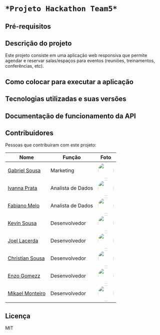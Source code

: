 # ```*Projeto Hackathon Team5*```

## Pré-requisitos

## Descrição do projeto

Este projeto consiste em uma aplicação web responsiva que permite agendar e reservar salas/espaços para eventos (reuniões, treinamentos, conferências, etc).

## Como colocar para executar a aplicação

## Tecnologias utilizadas e suas versões

## Documentação de funcionamento da API

## Contribuidores

Pessoas que contribuíram com este projeto:

| Nome | Função | Foto |
| --- | --- | --- |
| <a href="https://github.com/gabriellsousa">Gabriel Sousa</a>| Marketing| <a href="https://github.com/gabriellsousa"><img src="https://github.com/gabriellsousa.png" width="50" style="border-radius:50%"></a> |
| <a href="https://github.com/ivannaprata">Ivanna Prata</a> | Analista de Dados |  <a href="https://github.com/ivannaprata"><img src="https://github.com/ivannaprata.png" width="50" style="border-radius:50%"></a> |
| <a href="https://github.com/fabianopmelo">Fabiano Melo</a> | Analista de Dados | <a href="https://github.com/fabianopmelo"><img src="https://github.com/fabianopmelo.png" width="50" style="border-radius:50%"></a> |
| <a href="https://github.com/kevinDsousa">Kevin Sousa</a> | Desenvolvedor |  <a href="https://github.com/kevinDsousa"><img src="https://github.com/kevinDsousa.png" width="50" style="border-radius:50%"></a> |
| <a href="https://github.com/joellacerda">Joel Lacerda</a> | Desenvolvedor | <a href="https://github.com/joellacerda"><img src="https://github.com/joellacerda.png" width="50" style="border-radius:50%"></a> |
| <a href="https://github.com/christiansousadev">Christian Sousa</a> | Desenvolvedor | <a href="https://github.com/christiansousadev"><img src="https://github.com/christiansousadev.png" width="50" style="border-radius:50%"></a> |
| <a href="https://github.com/enzogomezz">Enzo Gomezz</a> | Desenvolvedor | <a href="https://github.com/enzogomezz"><img src="https://github.com/enzogomezz.png" width="50" style="border-radius:50%"></a> |
| <a href="https://github.com/mikaelmonteirodev">Mikael Monteiro</a> |Desenvolvedor | <a href="https://github.com/mikaelmonteirodev"><img src="https://github.com/mikaelmonteirodev.png" width="50" style="border-radius:50%"></a> |

## Licença

MIT




